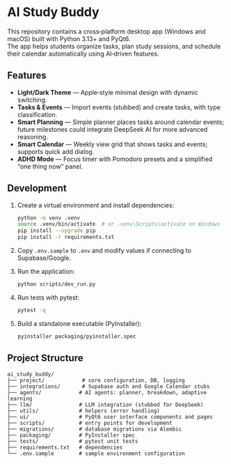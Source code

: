 # AI Study Buddy

This repository contains a cross‑platform desktop app (Windows and macOS) built with Python 3.13+ and PyQt6.  
The app helps students organize tasks, plan study sessions, and schedule their calendar automatically using AI‑driven features.  

## Features

- **Light/Dark Theme** — Apple‑style minimal design with dynamic switching.  
- **Tasks & Events** — Import events (stubbed) and create tasks, with type classification.  
- **Smart Planning** — Simple planner places tasks around calendar events; future milestones could integrate DeepSeek AI for more advanced reasoning.  
- **Smart Calendar** — Weekly view grid that shows tasks and events; supports quick add dialog.  
- **ADHD Mode** — Focus timer with Pomodoro presets and a simplified “one thing now” panel.  

## Development

1. Create a virtual environment and install dependencies:

   ```bash
   python -m venv .venv
   source .venv/bin/activate  # or .venv\Scripts\activate on Windows
   pip install --upgrade pip
   pip install -r requirements.txt
   ```

2. Copy `.env.sample` to `.env` and modify values if connecting to Supabase/Google.

3. Run the application:

   ```bash
   python scripts/dev_run.py
   ```

4. Run tests with pytest:

   ```bash
   pytest -q
   ```

5. Build a standalone executable (PyInstaller):

   ```bash
   pyinstaller packaging/pyinstaller.spec
   ```

## Project Structure

```
ai_study_buddy/
├── project/            # core configuration, DB, logging
├── integrations/       # Supabase auth and Google Calendar stubs
├── agents/            # AI agents: planner, breakdown, adaptive learning
├── llm/               # LLM integration (stubbed for DeepSeek)
├── utils/             # helpers (error handling)
├── ui/                # PyQt6 user interface components and pages
├── scripts/           # entry points for development
├── migrations/        # database migrations via Alembic
├── packaging/         # PyInstaller spec
├── tests/             # pytest unit tests
├── requirements.txt   # dependencies
└── .env.sample        # sample environment configuration
```
